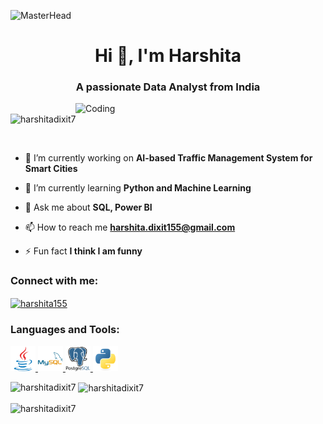 ![MasterHead](https://assets-global.website-files.com/59e16042ec229e00016d3a66/6317db6be014a127a8479a84_blog-hero%20(21).gif)
<h1 align="center">Hi 👋, I'm Harshita</h1>
<h3 align="center">A passionate Data Analyst from India</h3>
<img align="right" alt="Coding" width="400" src="https://res.cloudinary.com/practicaldev/image/fetch/s--O0u1bNHs--/c_limit%2Cf_auto%2Cfl_progressive%2Cq_66%2Cw_880/https://miro.medium.com/max/1400/0*PXf5ge7QCN9Ga_CL.gif">


<p align="left"> <img src="https://komarev.com/ghpvc/?username=harshitadixit7&label=Profile%20views&color=0e75b6&style=flat" alt="harshitadixit7" /> </p>

<p align="left"> <a href="https://twitter.com/" target="blank"><img src="https://img.shields.io/twitter/follow/?logo=twitter&style=for-the-badge" alt="" /></a> </p>

- 🔭 I’m currently working on **AI-based Traffic Management System for Smart Cities**

- 🌱 I’m currently learning **Python and Machine Learning**

- 💬 Ask me about **SQL, Power BI**

- 📫 How to reach me **harshita.dixit155@gmail.com**

- ⚡ Fun fact **I think I am funny**

<h3 align="left">Connect with me:</h3>
<p align="left">
<a href="https://linkedin.com/in/harshita155" target="blank"><img align="center" src="https://raw.githubusercontent.com/rahuldkjain/github-profile-readme-generator/master/src/images/icons/Social/linked-in-alt.svg" alt="harshita155" height="30" width="40" /></a>
</p>

<h3 align="left">Languages and Tools:</h3>
<p align="left"> <a href="https://www.java.com" target="_blank" rel="noreferrer"> <img src="https://raw.githubusercontent.com/devicons/devicon/master/icons/java/java-original.svg" alt="java" width="40" height="40"/> </a> <a href="https://www.mysql.com/" target="_blank" rel="noreferrer"> <img src="https://raw.githubusercontent.com/devicons/devicon/master/icons/mysql/mysql-original-wordmark.svg" alt="mysql" width="40" height="40"/> </a> <a href="https://www.postgresql.org" target="_blank" rel="noreferrer"> <img src="https://raw.githubusercontent.com/devicons/devicon/master/icons/postgresql/postgresql-original-wordmark.svg" alt="postgresql" width="40" height="40"/> </a> <a href="https://www.python.org" target="_blank" rel="noreferrer"> <img src="https://raw.githubusercontent.com/devicons/devicon/master/icons/python/python-original.svg" alt="python" width="40" height="40"/> </a> </p>

<p><img align="left" src="https://github-readme-stats.vercel.app/api/top-langs?username=harshitadixit7&show_icons=true&locale=en&layout=compact" alt="harshitadixit7" /></p>

<p>&nbsp;<img align="center" src="https://github-readme-stats.vercel.app/api?username=harshitadixit7&show_icons=true&locale=en" alt="harshitadixit7" /></p>

<p><img align="center" src="https://github-readme-streak-stats.herokuapp.com/?user=harshitadixit7&" alt="harshitadixit7" /></p>
